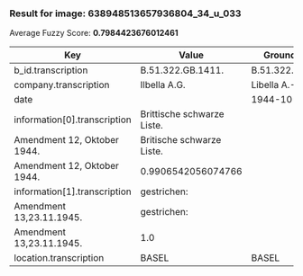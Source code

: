 ### Result for image: 638948513657936804_34_u_033
Average Fuzzy Score: **0.7984423676012461**
<small>

| Key | Value | Ground Truth | Score |
| --- | --- | --- | --- |
| b_id.transcription | B.51.322.GB.1411. | B.51.322.GB.1411. | 1.0 |
| company.transcription | Ilbella A.G. | Libella A.-G. | 0.8 |
| date |  | 1944-10-19 | 0.0 |
| information[0].transcription | Brittische schwarze Liste.
Amendment 12, Oktober 1944. | Britische schwarze Liste.
Amendment 12, Oktober 1944. | 0.9906542056074766 |
| information[1].transcription | gestrichen:
Amendment 13,23.11.1945. | gestrichen:
Amendment 13,23.11.1945. | 1.0 |
| location.transcription | BASEL | BASEL | 1.0 |

</small>

